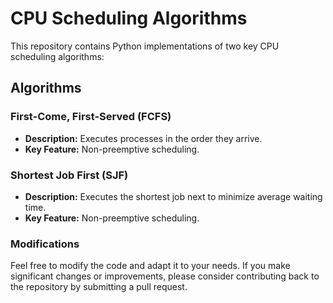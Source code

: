 # CPU Scheduling Algorithms

This repository contains Python implementations of two key CPU scheduling algorithms:

## Algorithms

### First-Come, First-Served (FCFS)
- **Description:** Executes processes in the order they arrive.
- **Key Feature:** Non-preemptive scheduling.

### Shortest Job First (SJF)
- **Description:** Executes the shortest job next to minimize average waiting time.
- **Key Feature:** Non-preemptive scheduling.
  
### Modifications
Feel free to modify the code and adapt it to your needs. If you make significant changes or improvements, please consider contributing back to the repository by submitting a pull request.
